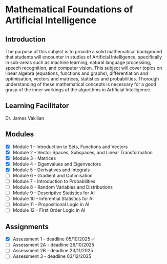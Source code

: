 # Mathematical Foundations of Artificial Intelligence

## Introduction
The purpose of this subject is to provide a solid mathematical background that students will encounter in studies of Artificial Intelligence, specifically in sub-areas such as machine learning, natural language processing, speech recognition, and computer vision. This subject will cover topics on linear algebra (equations, functions and graphs), differentiation and optimisation, vectors and matrices, statistics and probabilities. Thorough understanding of these mathematical concepts is necessary for a good grasp of the inner workings of the algorithms in Artificial Intelligence.

## Learning Facilitator
Dr. James Vakilian

## Modules
- [X] Module 1 - Introduction to Sets, Functions and Vectors
- [X] Module 2 - Vector Spaces, Subspaces, and Linear Transformation
- [X] Module 3 - Matrices
- [X] Module 4 - Eigenvalues and Eigenvectors
- [X] Module 5 - Derivatives and Integrals
- [ ] Module 6 - Gradient and Optimisation
- [ ] Module 7 - Introduction to Probabilities
- [ ] Module 8 - Random Variables and Distributions
- [ ] Module 9 - Descriptive Statistics for AI
- [ ] Module 10 - Inferential Statistics for AI
- [ ] Module 11 - Propositional Logic in AI
- [ ] Module 12 - First Order Logic in AI

## Assignments
- [X] Assessment 1 - deadline 05/10/2025 ✅
- [ ] Assessment 2A - deadline 26/10/2025
- [ ] Assessment 2B - deadline 23/11/2025
- [ ] Assessment 3 - deadline 03/12/2025